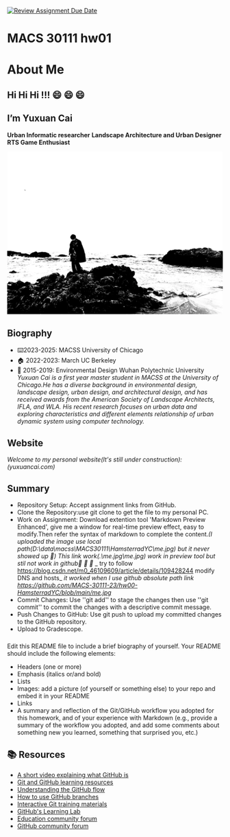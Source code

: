 [![Review Assignment Due Date](https://classroom.github.com/assets/deadline-readme-button-24ddc0f5d75046c5622901739e7c5dd533143b0c8e959d652212380cedb1ea36.svg)](https://classroom.github.com/a/bEPlIkIB)
# MACS 30111 hw01 

# About Me
## Hi Hi Hi !!! :smile: :smile: :smile: ##
## I’m Yuxuan Cai ##
**Urban Informatic researcher**
**Landscape Architecture and Urban Designer**
**RTS Game Enthusiast**

![My Image](https://github.com/MACS-30111-23/hw00-HamsterradYC/blob/main/me.jpg)

## Biography
- :keyboard:2023-2025: MACSS University of Chicago
- :house: 2022-2023: March UC Berkeley
- 🌳 2015-2019: Environmental Design Wuhan Polytechnic University 
_Yuxuan Cai is a first year master student in MACSS at the University of Chicago.He has a diverse background in environmental design, landscape design, urban design, and architectural design, and has received awards from the American Society of Landscape Architects, IFLA, and WLA. His recent research focuses on urban data and exploring characteristics and different elements relationship of urban dynamic system using computer technology._

## Website
_Welcome to my personal website(It's still under construction): (yuxuancai.com)_

## Summary
- Repository Setup: Accept assignment links from GitHub.
- Clone the Repository:use git clone to get the file to my personal PC.
- Work on Assignment: Download extention tool 'Markdown Preview Enhanced', give me a window for real-time preview effect, easy to modify.Then refer the syntax of markdown to complete the content._(I uploaded the image use local path(D:\data\macss\MACS30111\HamsterradYC\me.jpg) but it never showed up :thinking:)_ _This link work(.\me.jpg\me.jpg) work in preview tool but stil not work in github:thinking: :thinking: :thinking:_ _ try to follow https://blog.csdn.net/m0_46109609/article/details/109428244  modify DNS and hosts_ _it worked when I use github absolute path link https://github.com/MACS-30111-23/hw00-HamsterradYC/blob/main/me.jpg_
- Commit Changes: Use ''git add'' to stage the changes then use ''git commit'' to commit the changes with a descriptive commit message.
- Push Changes to GitHub: Use git push to upload my committed changes to the GitHub repository. 
- Upload to Gradescope.



###
Edit this README file to include a brief biography of yourself. Your README should include the following elements:
* Headers (one or more)
* Emphasis (italics or/and bold)
* Lists
* Images: add a picture (of yourself or something else) to your repo and embed it in your README
* Links
* A summary and reflection of the Git/GitHub workflow you adopted for this homework, and of your experience with Markdown (e.g., provide a summary of the workflow you adopted, and add some comments about something new you learned, something that surprised you, etc.)



## 📚  Resources 
* [A short video explaining what GitHub is](https://www.youtube.com/watch?v=w3jLJU7DT5E&feature=youtu.be) 
* [Git and GitHub learning resources](https://docs.github.com/en/github/getting-started-with-github/git-and-github-learning-resources) 
* [Understanding the GitHub flow](https://guides.github.com/introduction/flow/)
* [How to use GitHub branches](https://www.youtube.com/watch?v=H5GJfcp3p4Q&feature=youtu.be)
* [Interactive Git training materials](https://githubtraining.github.io/training-manual/#/01_getting_ready_for_class)
* [GitHub's Learning Lab](https://lab.github.com/)
* [Education community forum](https://education.github.community/)
* [GitHub community forum](https://github.community/)
